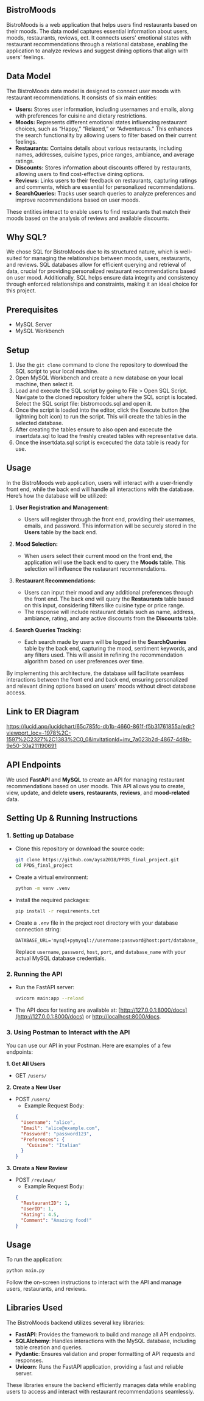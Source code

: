## BistroMoods

BistroMoods is a web application that helps users find restaurants based on their moods. The data model captures essential information about users, moods, restaurants, reviews, ect. It connects users' emotional states with restaurant recommendations through a relational database, enabling the application to analyze reviews and suggest dining options that align with users' feelings.

## Data Model

The BistroMoods data model is designed to connect user moods with restaurant recommendations. It consists of six main entities:

- **Users:** Stores user information, including usernames and emails, along with preferences for cuisine and dietary restrictions.
- **Moods:** Represents different emotional states influencing restaurant choices, such as “Happy,” “Relaxed,” or “Adventurous.” This enhances the search functionality by allowing users to filter based on their current feelings.
- **Restaurants:** Contains details about various restaurants, including names, addresses, cuisine types, price ranges, ambiance, and average ratings.
- **Discounts:** Stores information about discounts offered by restaurants, allowing users to find cost-effective dining options.
- **Reviews:** Links users to their feedback on restaurants, capturing ratings and comments, which are essential for personalized recommendations.
- **SearchQueries:** Tracks user search queries to analyze preferences and improve recommendations based on user moods.

These entities interact to enable users to find restaurants that match their moods based on the analysis of reviews and available discounts.

## Why SQL?
We chose SQL for BistroMoods due to its structured nature, which is well-suited for managing the relationships between moods, users, restaurants, and reviews. SQL databases allow for efficient querying and retrieval of data, crucial for providing personalized restaurant recommendations based on user mood. Additionally, SQL helps ensure data integrity and consistency through enforced relationships and constraints, making it an ideal choice for this project.

## Prerequisites
- MySQL Server
- MySQL Workbench 
  
## Setup
1. Use the `git clone` command to clone the repository to download the SQL script to your local machine.
2. Open MySQL Workbench and create a new database on your local machine, then select it.
3. Load and execute the SQL script by going to File > Open SQL Script. Navigate to the cloned repository folder where the SQL script is located. Select the SQL script file: bistromoods.sql and open it.
4. Once the script is loaded into the editor, click the Execute button (the lightning bolt icon) to run the script. This will create the tables in the selected database.
5. After creating the tables ensure to also open and excecute the insertdata.sql to load the freshly created tables with representative data.
6. Once the insertdata.sql script is excecuted the data table is ready for use.

## Usage
In the BistroMoods web application, users will interact with a user-friendly front end, while the back end will handle all interactions with the database. Here’s how the database will be utilized:

1. **User Registration and Management:** 
   - Users will register through the front end, providing their usernames, emails, and password. This information will be securely stored in the **Users** table by the back end.
  
2. **Mood Selection:**
   - When users select their current mood on the front end, the application will use the back end to query the **Moods** table. This selection will influence the restaurant recommendations.

3. **Restaurant Recommendations:**
   - Users can input their mood and any additional preferences through the front end. The back end will query the **Restaurants** table based on this input, considering filters like cuisine type or price range.
   - The response will include restaurant details such as name, address, ambiance, rating, and any active discounts from the **Discounts** table.

4. **Search Queries Tracking:**
   - Each search made by users will be logged in the **SearchQueries** table by the back end, capturing the mood, sentiment keywords, and any filters used. This will assist in refining the recommendation algorithm based on user preferences over time.

By implementing this architecture, the database will facilitate seamless interactions between the front end and back end, ensuring personalized and relevant dining options based on users' moods without direct database access.

## Link to ER Diagram 
https://lucid.app/lucidchart/65c785fc-db1b-4660-861f-f5b31761855a/edit?viewport_loc=-1978%2C-1597%2C2327%2C1383%2C0_0&invitationId=inv_7a023b2d-4867-4d8b-9e50-30a211190691

## API Endpoints

We used **FastAPI** and **MySQL** to create an API for managing restaurant recommendations based on user moods. This API allows you to create, view, update, and delete **users**, **restaurants**, **reviews**, and **mood-related** data.

## Setting Up & Running Instructions

### 1. Setting up Database
- Clone this repository or download the source code:
  ```bash
  git clone https://github.com/aysa2018/PPDS_final_project.git
  cd PPDS_final_project
  ```

- Create a virtual environment:
  ```bash
  python -m venv .venv
  ```


- Install the required packages:
  ```bash
  pip install -r requirements.txt
  ```

- Create a `.env` file in the project root directory with your database connection string:
  ```
  DATABASE_URL='mysql+pymysql://username:password@host:port/database_name'
  ```
  Replace `username`, `password`, `host`, `port`, and `database_name` with your actual MySQL database credentials.

### 2. Running the API
- Run the FastAPI server:
  ```bash
  uvicorn main:app --reload
  ```

- The API docs for testing are available at:
  [http://127.0.0.1:8000/docs](http://127.0.0.1:8000/docs) or [http://localhost:8000/docs](http://localhost:8000/docs).

### 3. Using Postman to Interact with the API
You can use our API in your Postman. Here are examples of a few endpoints:

**1. Get All Users**
- GET `/users/`

**2. Create a New User**
- POST `/users/`
  - Example Request Body:
  ```json
  {
    "Username": "alice",
    "Email": "alice@example.com",
    "Password": "password123",
    "Preferences": {
      "Cuisine": "Italian"
    }
  }
  ```

**3. Create a New Review**
- POST `/reviews/`
  - Example Request Body:
  ```json
  {
    "RestaurantID": 1,
    "UserID": 1,
    "Rating": 4.5,
    "Comment": "Amazing food!"
  }
  ```


## Usage
To run the application:
```bash
python main.py
```
Follow the on-screen instructions to interact with the API and manage users, restaurants, and reviews.

## Libraries Used

The BistroMoods backend utilizes several key libraries:

- **FastAPI**: Provides the framework to build and manage all API endpoints.
- **SQLAlchemy**: Handles interactions with the MySQL database, including table creation and queries.
- **Pydantic**: Ensures validation and proper formatting of API requests and responses.
- **Uvicorn**: Runs the FastAPI application, providing a fast and reliable server.

These libraries ensure the backend efficiently manages data while enabling users to access and interact with restaurant recommendations seamlessly.
